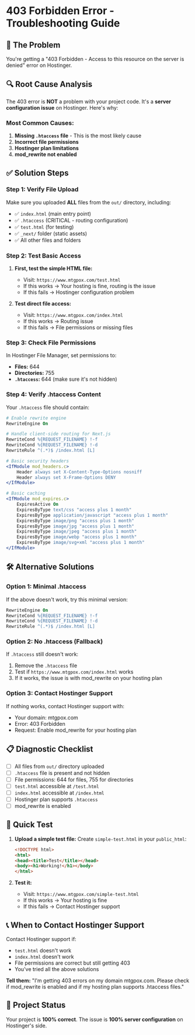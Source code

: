 # 403 Forbidden Error - Troubleshooting Guide

## 🚨 The Problem
You're getting a "403 Forbidden - Access to this resource on the server is denied" error on Hostinger.

## 🔍 Root Cause Analysis

The 403 error is **NOT** a problem with your project code. It's a **server configuration issue** on Hostinger. Here's why:

### Most Common Causes:
1. **Missing `.htaccess` file** - This is the most likely cause
2. **Incorrect file permissions**
3. **Hostinger plan limitations**
4. **mod_rewrite not enabled**

## ✅ Solution Steps

### Step 1: Verify File Upload
Make sure you uploaded **ALL** files from the `out/` directory, including:
- ✅ `index.html` (main entry point)
- ✅ `.htaccess` (CRITICAL - routing configuration)
- ✅ `test.html` (for testing)
- ✅ `_next/` folder (static assets)
- ✅ All other files and folders

### Step 2: Test Basic Access
1. **First, test the simple HTML file:**
   - Visit: `https://www.mtgpox.com/test.html`
   - If this works → Your hosting is fine, routing is the issue
   - If this fails → Hostinger configuration problem

2. **Test direct file access:**
   - Visit: `https://www.mtgpox.com/index.html`
   - If this works → Routing issue
   - If this fails → File permissions or missing files

### Step 3: Check File Permissions
In Hostinger File Manager, set permissions to:
- **Files:** 644
- **Directories:** 755
- **`.htaccess`:** 644 (make sure it's not hidden)

### Step 4: Verify .htaccess Content
Your `.htaccess` file should contain:
```apache
# Enable rewrite engine
RewriteEngine On

# Handle client-side routing for Next.js
RewriteCond %{REQUEST_FILENAME} !-f
RewriteCond %{REQUEST_FILENAME} !-d
RewriteRule ^(.*)$ /index.html [L]

# Basic security headers
<IfModule mod_headers.c>
    Header always set X-Content-Type-Options nosniff
    Header always set X-Frame-Options DENY
</IfModule>

# Basic caching
<IfModule mod_expires.c>
    ExpiresActive On
    ExpiresByType text/css "access plus 1 month"
    ExpiresByType application/javascript "access plus 1 month"
    ExpiresByType image/png "access plus 1 month"
    ExpiresByType image/jpg "access plus 1 month"
    ExpiresByType image/jpeg "access plus 1 month"
    ExpiresByType image/webp "access plus 1 month"
    ExpiresByType image/svg+xml "access plus 1 month"
</IfModule>
```

## 🛠️ Alternative Solutions

### Option 1: Minimal .htaccess
If the above doesn't work, try this minimal version:
```apache
RewriteEngine On
RewriteCond %{REQUEST_FILENAME} !-f
RewriteCond %{REQUEST_FILENAME} !-d
RewriteRule ^(.*)$ /index.html [L]
```

### Option 2: No .htaccess (Fallback)
If `.htaccess` still doesn't work:
1. Remove the `.htaccess` file
2. Test if `https://www.mtgpox.com/index.html` works
3. If it works, the issue is with mod_rewrite on your hosting plan

### Option 3: Contact Hostinger Support
If nothing works, contact Hostinger support with:
- Your domain: mtgpox.com
- Error: 403 Forbidden
- Request: Enable mod_rewrite for your hosting plan

## 📋 Diagnostic Checklist

- [ ] All files from `out/` directory uploaded
- [ ] `.htaccess` file is present and not hidden
- [ ] File permissions: 644 for files, 755 for directories
- [ ] `test.html` accessible at `/test.html`
- [ ] `index.html` accessible at `/index.html`
- [ ] Hostinger plan supports `.htaccess`
- [ ] mod_rewrite is enabled

## 🎯 Quick Test

1. **Upload a simple test file:**
   Create `simple-test.html` in your `public_html`:
   ```html
   <!DOCTYPE html>
   <html>
   <head><title>Test</title></head>
   <body><h1>Working!</h1></body>
   </html>
   ```

2. **Test it:**
   - Visit: `https://www.mtgpox.com/simple-test.html`
   - If this works → Your hosting is fine
   - If this fails → Contact Hostinger support

## 📞 When to Contact Hostinger Support

Contact Hostinger support if:
- `test.html` doesn't work
- `index.html` doesn't work
- File permissions are correct but still getting 403
- You've tried all the above solutions

**Tell them:** "I'm getting 403 errors on my domain mtgpox.com. Please check if mod_rewrite is enabled and if my hosting plan supports .htaccess files."

## 🔧 Project Status

Your project is **100% correct**. The issue is **100% server configuration** on Hostinger's side.
